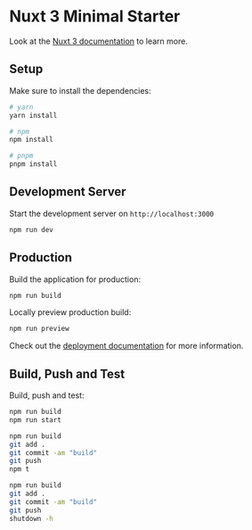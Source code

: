 # Nuxt 3 Minimal Starter

Look at the [Nuxt 3 documentation](https://nuxt.com/docs/getting-started/introduction) to learn more.

## Setup

Make sure to install the dependencies:

```bash
# yarn
yarn install

# npm
npm install

# pnpm
pnpm install
```

## Development Server

Start the development server on `http://localhost:3000`

```bash
npm run dev
```

## Production

Build the application for production:

```bash
npm run build
```

Locally preview production build:

```bash
npm run preview
```

Check out the [deployment documentation](https://nuxt.com/docs/getting-started/deployment) for more information.

## Build, Push and Test

Build, push and test:

```bash
npm run build
npm run start

```

```bash
npm run build
git add .
git commit -am "build"
git push
npm t

```

```bash
npm run build
git add .
git commit -am "build"
git push
shutdown -h

```
